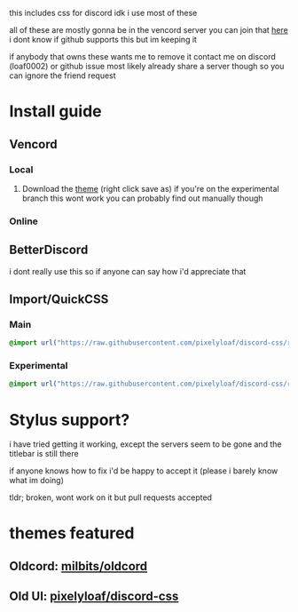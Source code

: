 this includes css for discord
idk i use most of these

all of these are mostly gonna be in the vencord server you can join that [here](https://discord.gg/4Ds9QfGn87) i dont know if github supports this but im keeping it

if anybody that owns these wants me to remove it contact me on discord (loaf0002) or github issue most likely already share a server though so you can ignore the friend request
# Install guide
## Vencord
### Local
1. Download the [theme](https://raw.githubusercontent.com/pixelyloaf/discord-css/refs/heads/main/old-ui-vencord.theme.css) (right click save as)
if you're on the experimental branch this wont work you can probably find out manually though

### Online

## BetterDiscord
i dont really use this so if anyone can say how i'd appreciate that

## Import/QuickCSS
### Main
```css
@import url("https://raw.githubusercontent.com/pixelyloaf/discord-css/refs/heads/main/old-ui.theme.css");
```
### Experimental
```css
@import url("https://raw.githubusercontent.com/pixelyloaf/discord-css/refs/heads/experimental/old-ui.theme.css");
```

# Stylus support?
i have tried getting it working, except the servers seem to be gone and the titlebar is still there

if anyone knows how to fix i'd be happy to accept it (please i barely know what im doing)

tldr; broken, wont work on it but pull requests accepted
# themes featured

## Oldcord: [milbits/oldcord](https://github.com/milbits/oldcord)

## Old UI: [pixelyloaf/discord-css](https://github.com/pixelyloaf/discord-css)

